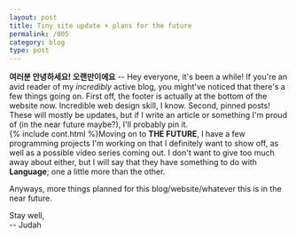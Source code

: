 ```yaml
---
layout: post
title: Tiny site update + plans for the future
permalink: /005
category: blog
type: post
---
```

**여러분 안녕하세요! 오랜만이에요** --
Hey everyone, it's been a while! If you're an avid reader of my *incredibly* active blog,
you might've noticed that there's a few things going on. First off, the footer
is actually at the bottom of the website now. Incredible web design skill, I know.
Second, pinned posts! These will mostly be updates, but if I write an article
or something I'm proud of (in the near future maybe?), I'll probably pin it.  
{% include cont.html %}Moving on to **THE FUTURE**, I have a few programming projects I'm working on
that I definitely want to show off, as well as a possible video series coming out. I don't want to give too much away about either, but I will say that they have something to do with **Language**; one a little more than the other.

Anyways, more things planned for this blog/website/whatever this is in the near future.

Stay well,  
-- Judah
